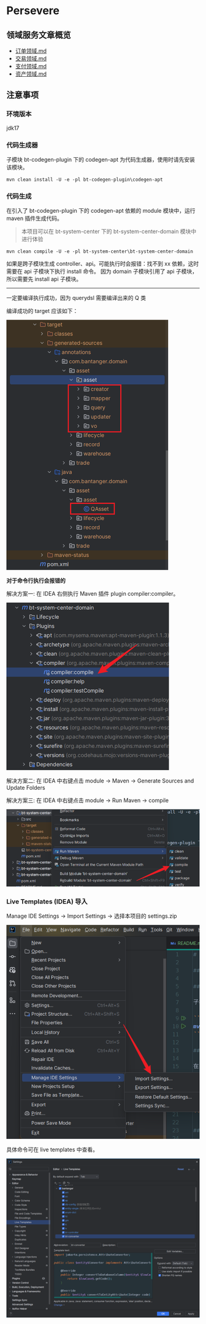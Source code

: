 # Persevere

## 领域服务文章概览

- [订单领域.md](bt-system-center/bt-system-center-domain/src/main/java/com/bantanger/domain/trade/order/订单领域.md)
- [交易领域.md](bt-system-center/bt-system-center-domain/src/main/java/com/bantanger/domain/trade/交易领域.md)
- [支付领域.md](bt-system-center/bt-system-center-domain/src/main/java/com/bantanger/domain/pay/支付领域.md)
- [资产领域.md](bt-system-center/bt-system-center-domain/src/main/java/com/bantanger/domain/asset/资产领域.md)

## 注意事项

### 环境版本

jdk17

### 代码生成器

子模块 bt-codegen-plugin 下的 codegen-apt 为代码生成器，使用时请先安装该模块。

```shell
mvn clean install -U -e -pl bt-codegen-plugin\codegen-apt
```

### 代码生成

在引入了 bt-codegen-plugin 下的 codegen-apt 依赖的 module 模块中，运行 maven 插件生成代码。

> 本项目可以在 bt-system-center 下的 bt-system-center-domain 模块中进行体验

```shell
mvn clean compile -U -e -pl bt-system-center\bt-system-center-domain
```

如果是跨子模块生成 controller、api。可能执行时会报错：找不到 xx 依赖，这时需要在 api 子模块下执行 install 命令。
因为 domain 子模块引用了 api 子模块，所以需要先 install api 子模块。

---

一定要编译执行成功，因为 querydsl 需要编译出来的 Q 类

编译成功的 target 应该如下：

![编译成功的target目录.png](docs/photo/编译成功的target目录.png)

**对于命令行执行会报错的**

解决方案一: 在 IDEA 右侧执行 Maven 插件 plugin compiler:compiler。

![img2.png](docs/photo/img2.png)

解决方案二: 在 IDEA 中右键点击 module -> Maven -> Generate Sources and Update Folders

解决方案三: 在 IDEA 中右键点击 module -> Run Maven -> compile

![img3.png](docs/photo/img3.png)

### Live Templates (IDEA) 导入

Manage IDE Settings -> Import Settings -> 选择本项目的 settings.zip 

![img.png](docs/photo/img.png)

具体命令可在 live templates 中查看。

![img4.png](docs/photo/img4.png)